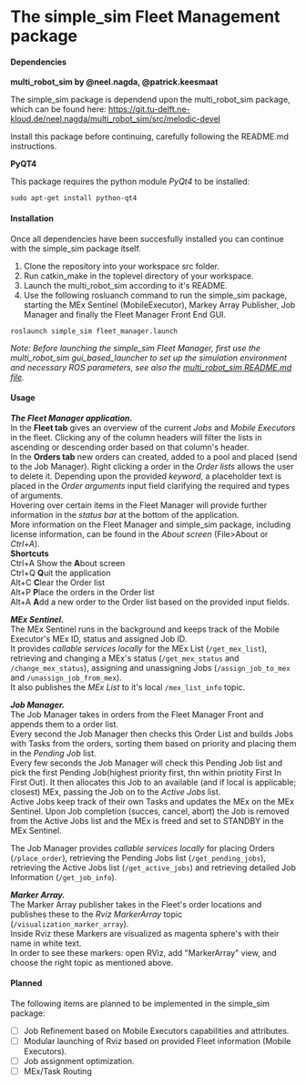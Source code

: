 # The simple_sim Fleet Management package



#### Dependencies
**multi_robot_sim by @neel.nagda, @patrick.keesmaat**

The simple_sim package is dependend upon the multi_robot_sim package, which can be found here: https://git.tu-delft.ne-kloud.de/neel.nagda/multi_robot_sim/src/melodic-devel

Install this package before continuing, carefully following the README.md instructions. 


**PyQT4**

This package requires the python module *PyQt4* to be installed:

```console
sudo apt-get install python-qt4
```


#### Installation
Once all dependencies have been succesfully installed you can continue with the simple_sim package itself.

1. Clone the repository into your workspace src folder. 
2. Run catkin_make in the toplevel directory of your workspace.
3. Launch the multi_robot_sim according to it's README.
4. Use the following rosluanch command to run the simple_sim package, starting the MEx Sentinel (MobileExecutor), Markey Array Publisher, Job Manager and finally the Fleet Manager Front End GUI.

```console
roslaunch simple_sim fleet_manager.launch
```
*Note: Before launching the simple_sim Fleet Manager, first use the multi_robot_sim gui_based_launcher to set up the simulation environment and necessary ROS parameters, see also the [multi_robot_sim README.md file](https://git.tu-delft.ne-kloud.de/neel.nagda/multi_robot_sim/src/melodic-devel/README.md).*


#### Usage
***The Fleet Manager application.***<br/>
In the **Fleet tab** gives an overview of the current *Jobs* and *Mobile Executors* in the fleet. Clicking any of the column headers will filter the lists in ascending or descending order based on that column's header.<br/>
In the **Orders tab** new orders can created, added to a pool and placed (send to the Job Manager). Right clicking a order in the *Order lists* allows the user to delete it. Depending upon the provided *keyword*, a placeholder text is placed in the *Order arguments* input field clarifying the required and types of arguments.<br/>
Hovering over certain items in the Fleet Manager will provide further information in the *status bar* at the bottom of the application.<br/>
More information on the Fleet Manager and simple_sim package, including license information, can be found in the *About screen* (File>About or *Ctrl+A*).<br/>
**Shortcuts**<br/>
Ctrl+A  Show the **A**bout screen<br/>
Ctrl+Q  **Q**uit the application<br/>
Alt+C   **C**lear the Order list<br/>
Alt+P   **P**lace the orders in the Order list<br/>
Alt+A   **A**dd a new order to the Order list based on the provided input fields.<br/>

***MEx Sentinel.***<br/>
The MEx Sentinel runs in the background and keeps track of the Mobile Executor's MEx ID, status and assigned Job ID.<br/>
It provides *callable services locally* for the MEx List (`/get_mex_list`), retrieving and changing a MEx's status (`/get_mex_status` and `/change_mex_status`), assigning and unassigning Jobs (`/assign_job_to_mex` and `/unassign_job_from_mex`).<br/>
It also publishes the *MEx List* to it's local `/mex_list_info` topic.<br/>

***Job Manager.***<br/>
The Job Manager takes in orders from the Fleet Manager Front and appends them to a order list.<br/>
Every second the Job Manager then checks this Order List and builds Jobs with Tasks from the orders, sorting them based on priority and placing them in the *Pending Job* list.<br/>
Every few seconds the Job Manager will check this Pending Job list and pick the first Pending Job(highest priority first, thn within priotity First In First Out). It then allocates this Job to an available (and if local is applicable; closest) MEx, passing the Job on to the *Active Jobs* list.<br/>
Active Jobs keep track of their own Tasks and updates the MEx on the MEx Sentinel. Upon Job completion (succes, cancel, abort) the Job is removed from the Active Jobs list and the MEx is freed and set to STANDBY in the MEx Sentinel.<br/>

The Job Manager provides *callable services locally* for placing Orders (`/place_order`), retrieving the Pending Jobs list (`/get_pending_jobs`), retrieving the Active Jobs list (`/get_active_jobs`) and retrieving detailed Job Information (`/get_job_info`).<br/>

***Marker Array.***<br/>
The Marker Array publisher takes in the Fleet's order locations and publishes these to the *Rviz MarkerArray* topic (`/visualization_marker_array`).<br/>
Inside Rviz these Markers are visualized as magenta sphere's with their name in white text.<br/>
In order to see these markers: open RViz, add "MarkerArray" view, and choose the right topic as mentioned above.<br/>



#### Planned
The following items are planned to be implemented in the simple_sim package:

* [ ] Job Refinement based on Mobile Executors capabilities and attributes.
* [ ] Modular launching of Rviz based on provided Fleet information (Mobile Executors).
* [ ] Job assignment optimization.
* [ ] MEx/Task Routing 